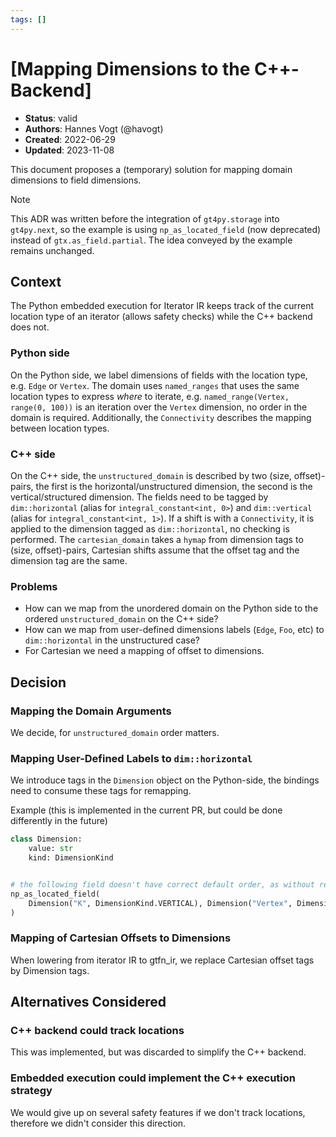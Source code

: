 ```yaml
---
tags: []
---
```


# [Mapping Dimensions to the C++-Backend]

- **Status**: valid
- **Authors**: Hannes Vogt (@havogt)
- **Created**: 2022-06-29
- **Updated**: 2023-11-08

This document proposes a (temporary) solution for mapping domain dimensions to field dimensions.

> [!NOTE]
> This ADR was written before the integration of `gt4py.storage` into `gt4py.next`, so the example is using `np_as_located_field` (now deprecated) instead of `gtx.as_field.partial`. The idea conveyed by the example remains unchanged.

## Context

The Python embedded execution for Iterator IR keeps track of the current location type of an iterator (allows safety checks) while the C++ backend does not.

### Python side

On the Python side, we label dimensions of fields with the location type, e.g. `Edge` or `Vertex`. The domain uses `named_ranges` that uses the same location types to express _where_ to iterate, e.g. `named_range(Vertex, range(0, 100))` is an iteration over the `Vertex` dimension, no order in the domain is required. Additionally, the `Connectivity` describes the mapping between location types.

### C++ side

On the C++ side, the `unstructured_domain` is described by two (size, offset)-pairs, the first is the horizontal/unstructured dimension, the second is the vertical/structured dimension. The fields need to be tagged by `dim::horizontal` (alias for `integral_constant<int, 0>`) and `dim::vertical` (alias for `integral_constant<int, 1>`). If a shift is with a `Connectivity`, it is applied to the dimension tagged as `dim::horizontal`, no checking is performed.
The `cartesian_domain` takes a `hymap` from dimension tags to (size, offset)-pairs, Cartesian shifts assume that the offset tag and the dimension tag are the same.

### Problems

- How can we map from the unordered domain on the Python side to the ordered `unstructured_domain` on the C++ side?
- How can we map from user-defined dimensions labels (`Edge`, `Foo`, etc) to `dim::horizontal` in the unstructured case?
- For Cartesian we need a mapping of offset to dimensions.

## Decision

### Mapping the Domain Arguments

We decide, for `unstructured_domain` order matters.

### Mapping User-Defined Labels to `dim::horizontal`

We introduce tags in the `Dimension` object on the Python-side, the bindings need to consume these tags for remapping.

Example (this is implemented in the current PR, but could be done differently in the future)

```python
class Dimension:
    value: str
    kind: DimensionKind


# the following field doesn't have correct default order, as without remapping we would interpret first dimension as dim::horizontal
np_as_located_field(
    Dimension("K", DimensionKind.VERTICAL), Dimension("Vertex", DimensionKind.HORIZONTAL)
)
```

### Mapping of Cartesian Offsets to Dimensions

When lowering from iterator IR to gtfn_ir, we replace Cartesian offset tags by Dimension tags.

## Alternatives Considered

### C++ backend could track locations

This was implemented, but was discarded to simplify the C++ backend.

### Embedded execution could implement the C++ execution strategy

We would give up on several safety features if we don't track locations, therefore we didn't consider this direction.
